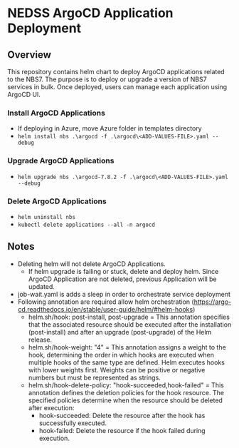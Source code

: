 # NEDSS ArgoCD Application Deployment

## Overview

This repository contains helm chart to deploy ArgoCD applications related to the NBS7. The purpose is to deploy or upgrade a version of NBS7 services in bulk. Once deployed, users can manage each application using ArgoCD UI.

### Install ArgoCD Applications

- If deploying in Azure, move Azure folder in templates directory
- `helm install nbs .\argocd -f .\argocd\<ADD-VALUES-FILE>.yaml --debug`

### Upgrade ArgoCD Applications

- `helm upgrade nbs .\argocd-7.8.2 -f .\argocd\<ADD-VALUES-FILE>.yaml --debug`

### Delete ArgoCD Applications

- `helm uninstall nbs`
- `kubectl delete applications --all -n argocd`


## Notes
- Deleting helm will not delete ArgoCD Applications.
    - If helm upgrade is failing or stuck, delete and deploy helm. Since ArgoCD Application are not deleted, previous Application will be updated.
- job-wait.yaml is adds a sleep in order to orchestrate service deployment
- Following annotation are required allow helm orchestration (https://argo-cd.readthedocs.io/en/stable/user-guide/helm/#helm-hooks)
    - helm.sh/hook: post-install, post-upgrade = This annotation specifies that the associated resource should be executed after the installation (post-install) and after an upgrade (post-upgrade) of the Helm release.
    - helm.sh/hook-weight: "4" = This annotation assigns a weight to the hook, determining the order in which hooks are executed when multiple hooks of the same type are defined. Helm executes hooks with lower weights first. Weights can be positive or negative numbers but must be represented as strings.
    - helm.sh/hook-delete-policy: "hook-succeeded,hook-failed" = This annotation defines the deletion policies for the hook resource. The specified policies determine when the resource should be deleted after execution:
        - hook-succeeded: Delete the resource after the hook has successfully executed.
        - hook-failed: Delete the resource if the hook failed during execution.
